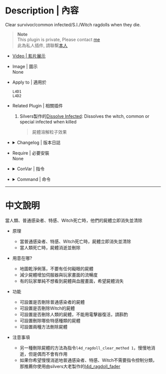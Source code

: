 # Description | 內容
Clear survivor/common infected/S.I./Witch ragdolls when they die.

> __Note__ <br/>
This plugin is private, Please contact [me](https://github.com/fbef0102/Game-Private_Plugin#私人插件列表-private-plugins-list)<br/>
此為私人插件, 請聯繫[本人](https://github.com/fbef0102/Game-Private_Plugin#私人插件列表-private-plugins-list)

* [Video | 影片展示](https://youtu.be/QJX4RjQ50Sk)

* Image | 圖示
<br/>None

* Apply to | 適用於
	```
	L4D1
	L4D2
	```

* Related Plugin | 相關插件
	1. Silvers製作的[Dissolve Infected](https://forums.alliedmods.net/showthread.php?t=306789): Dissolves the witch, common or special infected when killed
		> 屍體溶解粒子效果

* <details><summary>Changelog | 版本日誌</summary>

	* v1.0 (2023-1-12)
		* Initial Release
</details>

* Require | 必要安裝
<br/>None

* <details><summary>ConVar | 指令</summary>

	* cfg/sourcemod/l4d_ragdoll_clear.cfg
		```php
		// If 1, clear common infected dead body.
		l4d_ragdoll_clear_common_infected "1"

		// 0=Plugin off, 1=Plugin on.
		l4d_ragdoll_clear_enable "1"

		// (L4D2) clear Which zombie class dead body, 0=None, 1=Smoker, =Boomer, 4=Hunter, 8=Spitter, 16=Jockey, 32=Charger, 64=Tank. Add numbers together. (127=All)
		l4d_ragdoll_clear_infected_class "127"

		// Which method to clear dead body, 0=Instantly clear dead body, 1=Fade dead body (Not works sometimes).
		l4d_ragdoll_clear_method "0"

		// If 1, clear survivor death model.
		l4d_ragdoll_clear_survivor_death_model "1"

		// If 1, clear witch dead body.
		l4d_ragdoll_clear_witch "1"
		```
</details>

* <details><summary>Command | 命令</summary>

	None
</details>

- - - -
# 中文說明
當人類、普通感染者、特感、Witch死亡時，他們的屍體立即消失並清除

* 原理
	* 當普通感染者、特感、Witch死亡時，屍體立即消失並清除
	* 當人類死亡時，屍體消逝並刪除

* 用意在哪?
	* 地圖乾淨俐落，不要有任何礙眼的屍體
	* 減少屍體增加伺服器與玩家畫面的流暢度
	* 有的玩家單純不想看到屍體與血腥畫面，希望屍體消失

* 功能
	* 可設置是否刪除普通感染者的屍體
	* 可設置是否刪除Witch的屍體
	* 可設置是否刪除人類的屍體，不能用電擊器復活，請斟酌
	* 可設置刪除哪些特感種類的屍體
	* 可設置兩種方法刪除屍體

* 注意事項
	* 另一種刪除屍體的方法為指令```l4d_ragdoll_clear_method 1```，慢慢地消逝，但是偶而不會有作用
	* 如果你希望慢慢消逝地普通感染者、特感、Witch不需要指令控制分類，那推薦你使用由silvers大老製作的[l4d_ragdoll_fader](https://forums.alliedmods.net/showpost.php?p=2677866&postcount=62)